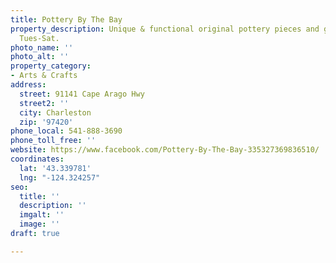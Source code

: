 ```yaml
---
title: Pottery By The Bay
property_description: Unique & functional original pottery pieces and gifts. Open
  Tues-Sat.
photo_name: ''
photo_alt: ''
property_category:
- Arts & Crafts
address:
  street: 91141 Cape Arago Hwy
  street2: ''
  city: Charleston
  zip: '97420'
phone_local: 541-888-3690
phone_toll_free: ''
website: https://www.facebook.com/Pottery-By-The-Bay-335327369836510/
coordinates:
  lat: '43.339781'
  lng: "-124.324257"
seo:
  title: ''
  description: ''
  imgalt: ''
  image: ''
draft: true

---
```

